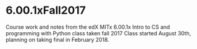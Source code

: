# 6.00.1xFall2017
Course work and notes from the edX MITx 6.00.1x Intro to CS and programming with Python class taken fall 2017
Class started August 30th, planning on taking final in February 2018. 
